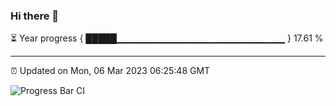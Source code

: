 ### Hi there 👋

⏳ Year progress { █████▁▁▁▁▁▁▁▁▁▁▁▁▁▁▁▁▁▁▁▁▁▁▁▁▁ } 17.61 %

---

⏰ Updated on Mon, 06 Mar 2023 06:25:48 GMT

![Progress Bar CI](https://github.com/ZhaoGui/ZhaoGui/workflows/Progress%20Bar%20CI/badge.svg)
